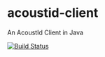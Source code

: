 # acoustid-client
An AcoustId Client in Java

[![Build Status](https://api.travis-ci.org/mozvip/acoustid-client.svg?branch=master)](https://travis-ci.org/mozvip/acoustid-client)
